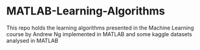 # MATLAB-Learning-Algorithms
This repo holds the learning algorithms presented in the Machine Learning course by Andrew Ng implemented in MATLAB and some kaggle datasets analysed in MATLAB
